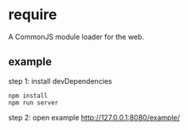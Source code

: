 # require
A CommonJS module loader for the web.

## example
step 1: install devDependencies
```
npm install
npm run server
```

step 2: open example
http://127.0.0.1:8080/example/
